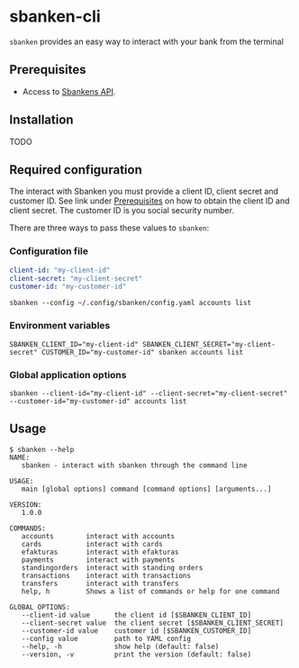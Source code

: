 # sbanken-cli

`sbanken` provides an easy way to interact with your bank from the terminal

## Prerequisites

* Access to [Sbankens API](https://sbanken.no/bruke/utviklerportalen/). 

## Installation

TODO

## Required configuration

The interact with Sbanken you must provide a client ID, client secret and customer ID. See link under [Prerequisites](https://sbanken.no/bruke/utviklerportalen/) on how to obtain the client ID and client secret. The customer ID is you social security number.

There are three ways to pass these values to `sbanken`:

### Configuration file

```yaml
client-id: "my-client-id"
client-secret: "my-client-secret"
customer-id: "my-customer-id"
```

`sbanken --config ~/.config/sbanken/config.yaml accounts list`

### Environment variables

`SBANKEN_CLIENT_ID="my-client-id" SBANKEN_CLIENT_SECRET="my-client-secret" CUSTOMER_ID="my-customer-id" sbanken accounts list`

### Global application options

`sbanken --client-id="my-client-id" --client-secret="my-client-secret" --customer-id="my-customer-id" accounts list`

## Usage

```
$ sbanken --help
NAME:
   sbanken - interact with sbanken through the command line

USAGE:
   main [global options] command [command options] [arguments...]

VERSION:
   1.0.0

COMMANDS:
   accounts        interact with accounts
   cards           interact with cards
   efakturas       interact with efakturas
   payments        interact with payments
   standingorders  interact with standing orders
   transactions    interact with transactions
   transfers       interact with transfers
   help, h         Shows a list of commands or help for one command

GLOBAL OPTIONS:
   --client-id value      the client id [$SBANKEN_CLIENT_ID]
   --client-secret value  the client secret [$SBANKEN_CLIENT_SECRET]
   --customer-id value    customer id [$SBANKEN_CUSTOMER_ID]
   --config value         path to YAML config
   --help, -h             show help (default: false)
   --version, -v          print the version (default: false)
```
